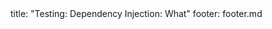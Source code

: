 <frontmatter>
title: "Testing: Dependency Injection: What"
footer: footer.md
</frontmatter>

<include src="unit-inPage-asFlat.md" boilerplate />